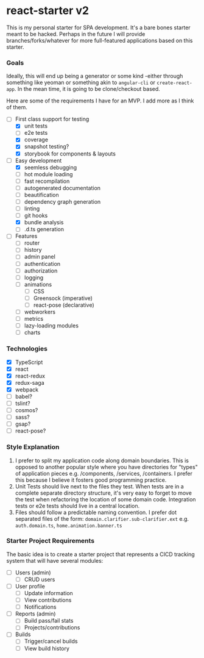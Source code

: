 # react-starter v2
This is my personal starter for SPA development. It's a bare bones starter meant to be hacked.
Perhaps in the future I will provide branches/forks/whatever for more full-featured applications
based on this starter.

### Goals
Ideally, this will end up being a generator or some kind -either through something like yeoman or something akin to `angular-cli` or `create-react-app`.
In the mean time, it is going to be clone/checkout based.

Here are some of the requirements I have for an MVP. I add more as I think of them.

- [ ] First class support for testing
    - [x] unit tests
    - [ ] e2e tests
    - [x] coverage
    - [x] snapshot testing?
    - [x] storybook for components & layouts
- [ ] Easy development
    - [x] seemless debugging
    - [ ] hot module loading
    - [ ] fast recompilation
    - [ ] autogenerated documentation
    - [ ] beautification
    - [ ] dependency graph generation
    - [ ] linting
    - [ ] git hooks
    - [x] bundle analysis
    - [ ] .d.ts generation
- [ ] Features
    - [ ] router
    - [ ] history
    - [ ] admin panel
    - [ ] authentication
    - [ ] authorization
    - [ ] logging
    - [ ] animations
        - [ ] CSS
        - [ ] Greensock (imperative)
        - [ ] react-pose (declarative)
    - [ ] webworkers
    - [ ] metrics
    - [ ] lazy-loading modules
    - [ ] charts

### Technologies
- [x] TypeScript
- [x] react
- [x] react-redux
- [x] redux-saga
- [x] webpack
- [ ] babel?
- [ ] tslint?
- [ ] cosmos?
- [ ] sass?
- [ ] gsap?
- [ ] react-pose?

### Style Explanation
1. I prefer to split my application code along domain boundaries. This is opposed to
another popular style where you have directories for "types" of application pieces
e.g. /components, /services, /containers. I prefer this because I believe it fosters
good programming practice.
1. Unit Tests should live next to the files they test. When tests are in a complete separate
directory structure, it's very easy to forget to move the test when refactoring the location
of some domain code. Integration tests or e2e tests should live in a central location.
1. Files should follow a predictable naming convention. I prefer dot separated files of the form:
`domain.clarifier.sub-clarifier.ext` e.g. `auth.domain.ts`, `home.animation.banner.ts`

### Starter Project Requirements
The basic idea is to create a starter project that represents a CICD tracking system that will have several modules:
- [ ] Users (admin)
    - [ ] CRUD users
- [ ] User profile
    - [ ] Update information
    - [ ] View contributions
    - [ ] Notifications
- [ ] Reports (admin)
    - [ ] Build pass/fail stats
    - [ ] Projects/contributions
- [ ] Builds
    - [ ] Trigger/cancel builds
    - [ ] View build history